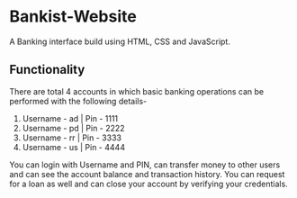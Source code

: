 # Bankist-Website
A Banking interface build using HTML, CSS and JavaScript.

## Functionality
There are total 4 accounts in which basic banking operations can be performed with the following details-

1. Username - ad | Pin - 1111
2. Username - pd | Pin - 2222
3. Username - rr | Pin - 3333
4. Username - us | Pin - 4444

You can login with Username and PIN, can transfer money to other users and can see the account balance and transaction history.
You can request for a loan as well and can close your account by verifying your credentials.
